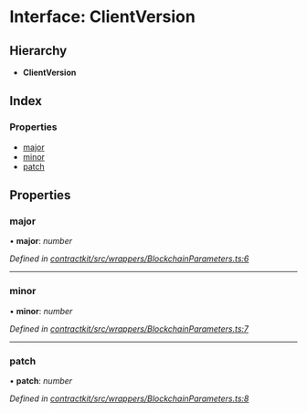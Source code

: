 # Interface: ClientVersion

## Hierarchy

* **ClientVersion**

## Index

### Properties

* [major](_wrappers_blockchainparameters_.clientversion.md#major)
* [minor](_wrappers_blockchainparameters_.clientversion.md#minor)
* [patch](_wrappers_blockchainparameters_.clientversion.md#patch)

## Properties

###  major

• **major**: *number*

*Defined in [contractkit/src/wrappers/BlockchainParameters.ts:6](https://github.com/celo-org/celo-monorepo/blob/master/packages/contractkit/src/wrappers/BlockchainParameters.ts#L6)*

___

###  minor

• **minor**: *number*

*Defined in [contractkit/src/wrappers/BlockchainParameters.ts:7](https://github.com/celo-org/celo-monorepo/blob/master/packages/contractkit/src/wrappers/BlockchainParameters.ts#L7)*

___

###  patch

• **patch**: *number*

*Defined in [contractkit/src/wrappers/BlockchainParameters.ts:8](https://github.com/celo-org/celo-monorepo/blob/master/packages/contractkit/src/wrappers/BlockchainParameters.ts#L8)*
